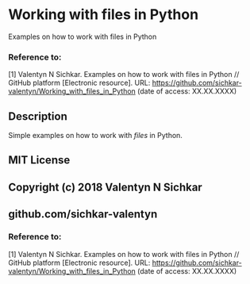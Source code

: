 # Working with files in Python
Examples on how to work with files in Python

### Reference to:
[1] Valentyn N Sichkar. Examples on how to work with files in Python // GitHub platform [Electronic resource]. URL: https://github.com/sichkar-valentyn/Working_with_files_in_Python (date of access: XX.XX.XXXX)

## Description
Simple examples on how to work with _files_ in Python.

## MIT License
## Copyright (c) 2018 Valentyn N Sichkar
## github.com/sichkar-valentyn
### Reference to:
[1] Valentyn N Sichkar. Examples on how to work with files in Python // GitHub platform [Electronic resource]. URL: https://github.com/sichkar-valentyn/Working_with_files_in_Python (date of access: XX.XX.XXXX)
